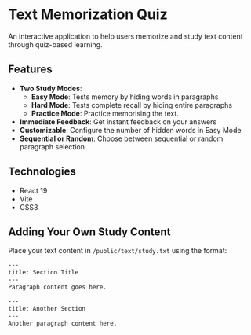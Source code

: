 # Text Memorization Quiz

An interactive application to help users memorize and study text content through quiz-based learning.

## Features

- **Two Study Modes**:
  - **Easy Mode**: Tests memory by hiding words in paragraphs
  - **Hard Mode**: Tests complete recall by hiding entire paragraphs
  - **Practice Mode**: Practice memorising the text.
- **Immediate Feedback**: Get instant feedback on your answers
- **Customizable**: Configure the number of hidden words in Easy Mode
- **Sequential or Random**: Choose between sequential or random paragraph selection

## Technologies

- React 19
- Vite
- CSS3

## Adding Your Own Study Content

Place your text content in `/public/text/study.txt` using the format:

```txt
---
title: Section Title
---
Paragraph content goes here.

---
title: Another Section
---
Another paragraph content here.
```
